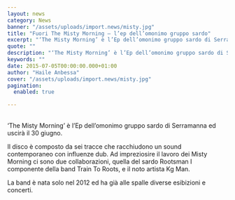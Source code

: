 ```yaml
---
layout: news
category: News
banner: "/assets/uploads/import.news/misty.jpg"
title: "Fuori The Misty Morning – l’ep dell’omonimo gruppo sardo"
excerpt: "‘The Misty Morning’ è l’Ep dell’omonimo gruppo sardo di Serramanna ed uscirà il 30 giugno. Il disco è composto da sei tracce che racchiudono un sound contemporaneo con influenze dub. Ad impreziosire il lavoro dei Misty Morning ci sono due collaborazioni, quella del sardo Rootsman I componente della band Train To Roots, e il noto [&hellip"
quote: ""
description: "‘The Misty Morning’ è l’Ep dell’omonimo gruppo sardo di Serramanna ed uscirà il 30 giugno. Il disco è composto da sei tracce che racchiudono un sound contemporaneo con influenze dub. Ad impreziosire il lavoro dei Misty Morning ci sono due collaborazioni, quella del sardo Rootsman I componente della band Train To Roots, e il noto [&hellip"
keywords: ""
date: 2015-07-05T00:00:00.000+01:00
author: "Haile Anbessa"
cover: "/assets/uploads/import.news/misty.jpg"
pagination:
  enabled: true

---
```


[](https://hotmc.com/wp-content/uploads/2015/07/misty.jpg)  
‘The Misty Morning’ è l’Ep dell’omonimo gruppo sardo di Serramanna ed uscirà il 30 giugno.

Il disco è composto da sei tracce che racchiudono un sound contemporaneo con influenze dub. Ad impreziosire il lavoro dei Misty Morning ci sono due collaborazioni, quella del sardo Rootsman I componente della band Train To Roots, e il noto artista Kg Man.

La band è nata solo nel 2012 ed ha già alle spalle diverse esibizioni e concerti.